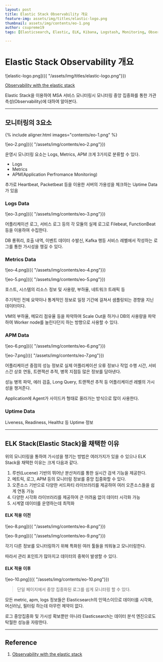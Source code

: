```yaml
---
layout: post
title: Elastic Stack Observability 개요
feature-img: assets/img/titles/elastic-logo.png
thumbnail: assets/img/contents/eo-1.png
author: csupreme19
tags: [Elasticsearch, Elastic, ELK, Kibana, Logstash, Monitoring, Observability]

---
```


# Elastic Stack Observability 개요

![elastic-logo.png]({{ "/assets/img/titles/elastic-logo.png"}})

[Observability with the elastic stack](https://www.elastic.co/kr/blog/observability-with-the-elastic-stack)

Elastic Stack을 이용하여 MSA 서비스 모니터링시 모니터링 중앙 집중화를 통한 가관측성(Observability)에 대하여 알아본다.

---
## 모니터링의 3요소

{% include aligner.html images="contents/eo-1.png" %}

![eo-2.png]({{ "/assets/img/contents/eo-2.png"}})

운영시 모니터링 요소는 Logs, Metrics, APM 크게 3가지로 분류할 수 있다.

- Logs
- Metrics
- APM(Application Perfromance Monitoring)

추가로 Heartbeat, Packetbeat 등을 이용한 서버의 가용성을 체크하는 Uptime Data가 있음

### Logs Data

![eo-3.png]({{ "/assets/img/contents/eo-3.png"}})

어플리케이션 로그, 서비스 로그 등의 각 모듈의 실제 로그로 Filebeat, FunctionBeat 등을 이용하여 수집한다.

DB 롱쿼리, 호출 내역, 이벤트 데이터 수발신, Kafka 행등 서비스 레벨에서 작성하는 로그를 통한 가시성을 챙길 수 있다.

### Metrics Data

![eo-4.png]({{ "/assets/img/contents/eo-4.png"}})

![eo-5.png]({{ "/assets/img/contents/eo-5.png"}})

호스트, 시스템의 리소스 정보 및 사용량, 부하율, 네트워크 트래픽 등 

주기적인 전체 요약이나 통계적인 정보로 일정 기간에 걸쳐서 샘플링되는 경향을 지닌 데이터이다.

VM의 부하율, 메모리 점유율 등을 파악하여 Scale Out을 하거나 DB의 사용량을 파악하여 Worker node를 늘린다던지 하는 방향으로 사용할 수 있다.

### APM Data

![eo-6.png]({{ "/assets/img/contents/eo-6.png"}})

![eo-7.png]({{ "/assets/img/contents/eo-7.png"}})

어플리케이션 중점의 성능 정보로 실제 어플리케이션 오류 정보나 작업 수행 시간, 서비스간 상호 연동, 트랜잭션 추적, 병목 지점등 많은 정보를 담아낸다.

성능 병목 파악, 에러 검출, Long Query, 트랜잭션 추적 등 어플리케이션 레벨의 가시성을 챙겨준다.

Application에 Agent가 사이드카 형태로 올라가는 방식으로 많이 사용한다.

### Uptime Data

Liveness, Readiness, Healthz 등 Uptime 정보

---

## ELK Stack(Elastic Stack)을 채택한 이유

위의 모니터링을 통하여 가시성을 챙기는 방법은 여러가지가 있을 수 있으나 ELK Stack을 채택한 이유는 크게 다음과 같다.

1. 루씬(Lucene) 기반의 뛰어난 분산처리를 통한 실시간 검색 기능을 제공한다.
2. 메트릭, 로그, APM 등의 모니터링 정보를 중앙 집중화할 수 있다.
3. 오픈소스 기반으로 다양한 서드파티 라이브러리를 제공하여 여러 오픈소스들을 쉽게 연동 가능
4. 다양한 시각화 라이브러리를 제공하여 큰 어려움 없이 데이터 시각화 가능
5. 시계열 데이터를 운영하는데 최적화

#### ELK 적용 이전

![eo-8.png]({{ "/assets/img/contents/eo-8.png"}})

![eo-9.png]({{ "/assets/img/contents/eo-9.png"}})

각기 다른 정보를 모니터링하기 위해 특화된 여러 툴들을 띄워놓고 모니터링한다.

따라서 관리 포인트가 많아지고 데이터의 중복이 발생할 수 있다.

#### ELK 적용 이후

![eo-10.png]({{ "/assets/img/contents/eo-10.png"}})

> 단일 페이지에서 중앙 집중화된 로그를 쉽게 모니터링 할 수 있다.

모든 metric, apm, logs 정보들은 Elasticsearch의 인덱스이므로 데이터를 시각화, 머신러닝, 필터링 하는데 아무런 제약이 없다.

로그 중앙집중화 및 가시성 확보뿐만 아니라 Elasticsearch는 데이터 분석 엔진으로도 탁월한 성능을 자랑한다.


---

## Reference

1. [Observability with the elastic stack](https://www.elastic.co/kr/blog/observability-with-the-elastic-stack)